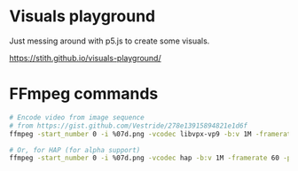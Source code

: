 # Visuals playground

Just messing around with p5.js to create some visuals.

https://stith.github.io/visuals-playground/

# FFmpeg commands

```bash
# Encode video from image sequence
# from https://gist.github.com/Vestride/278e13915894821e1d6f
ffmpeg -start_number 0 -i %07d.png -vcodec libvpx-vp9 -b:v 1M -framerate 60 -pattern_type sequence test.webm

# Or, for HAP (for alpha support)
ffmpeg -start_number 0 -i %07d.png -vcodec hap -b:v 1M -framerate 60 -pattern_type sequence -format hap_alpha test.mov
```